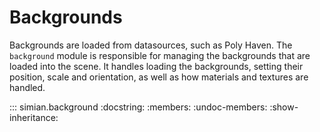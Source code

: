 # Backgrounds

Backgrounds are loaded from datasources, such as Poly Haven. The `background` module is responsible for managing the backgrounds that are loaded into the scene. It handles loading the backgrounds, setting their position, scale and orientation, as well as how materials and textures are handled.

::: simian.background
    :docstring:
    :members:
    :undoc-members:
    :show-inheritance: